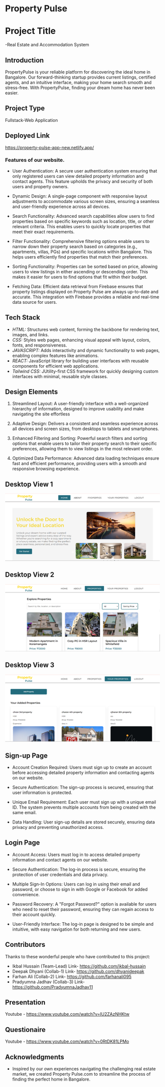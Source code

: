 # Property Pulse

# Project Title
  -Real Estate and Accommodation System


## Introduction
PropertyPulse is your reliable platform for discovering the ideal home in Bangalore. Our forward-thinking startup provides current listings, certified agents, and an intuitive interface, making your home search smooth and stress-free. With PropertyPulse, finding your dream home has never been easier.

## Project Type
Fullstack-Web Application

## Deployed Link

https://property-pulse-app-new.netlify.app/

### Features of our website.

- User Authentication: A secure user authentication system ensuring that only registered users can view detailed property information and contact agents. This feature upholds the privacy and security of both users and property owners.

- Dynamic Design: A single-page component with responsive layout adjustments to accommodate various screen sizes, ensuring a seamless and user-friendly experience across all devices.

- Search Functionality: Advanced search capabilities allow users to find properties based on specific keywords such as location, title, or other relevant criteria. This enables users to quickly locate properties that meet their exact requirements.

- Filter Functionality: Comprehensive filtering options enable users to narrow down their property search based on categories (e.g., apartments, villas, PGs) and specific locations within Bangalore. This helps users efficiently find properties that match their preferences.

- Sorting Functionality: Properties can be sorted based on price, allowing users to view listings in either ascending or descending order. This makes it easier for users to find options that fit within their budget.

- Fetching Data: Efficient data retrieval from Firebase ensures that property listings displayed on Property Pulse are always up-to-date and accurate. This integration with Firebase provides a reliable and real-time data source for users.




## Tech Stack

- *HTML:* Structures web content, forming the backbone for rendering text, images, and links.
- *CSS:* Styles web pages, enhancing visual appeal with layout, colors, fonts, and responsiveness.
- *JAVASCRIPT:* Adds interactivity and dynamic functionality to web pages, enabling complex features like animations.
- *REACT:* JavaScript library for building user interfaces with reusable components for efficient web applications.
- *Tailwind CSS:* JUtility-first CSS framework for quickly designing custom interfaces with minimal, reusable style classes.

## Design Elements
1. Streamlined Layout: A user-friendly interface with a well-organized hierarchy of information, designed to improve usability and make navigating the site effortless

2. Adaptive Design: Delivers a consistent and seamless experience across all devices and screen sizes, from desktops to tablets and smartphones.

3. Enhanced Filtering and Sorting: Powerful search filters and sorting options that enable users to tailor their property search to their specific preferences, allowing them to view listings in the most relevant order.

4. Optimized Data Performance: Advanced data loading techniques ensure fast and efficient performance, providing users with a smooth and responsive browsing experience.

## Desktop View 1


  ![View 1](https://github.com/ikbal-hussain/Quantum_Qubits_027/blob/main/real_estate_app/src/images/PropertyPulse%20Screenshot%201.png)


## Desktop View 2

  ![View 2](https://github.com/ikbal-hussain/Quantum_Qubits_027/blob/main/real_estate_app/src/images/PropertyPulse%20Screenshot%202.png)
## Desktop View 3

  ![View 3](https://github.com/ikbal-hussain/Quantum_Qubits_027/blob/main/real_estate_app/src/images/PropertyPulse%20Screenshot%203.png)


## Sign-up Page

- Account Creation Required: Users must sign up to create an account before accessing detailed property information and contacting agents on our website.

- Secure Authentication: The sign-up process is secured, ensuring that user information is protected.

- Unique Email Requirement: Each user must sign up with a unique email ID. The system prevents multiple accounts from being created with the same email.

- Data Handling: User sign-up details are stored securely, ensuring data privacy and preventing unauthorized access.



## Login Page

- Account Access: Users must log in to access detailed property information and contact agents on our website.

- Secure Authentication: The log-in process is secure, ensuring the protection of user credentials and data privacy.

- Multiple Sign-In Options: Users can log in using their email and password, or choose to sign in with Google or Facebook for added convenience.

- Password Recovery: A "Forgot Password?" option is available for users who need to reset their password, ensuring they can regain access to their account quickly.

- User-Friendly Interface: The log-in page is designed to be simple and intuitive, with easy navigation for both returning and new users.



## Contributors

Thanks to these wonderful people who have contributed to this project:
- Ikbal Hussain (Team-Lead) Link- https://github.com/ikbal-hussain
- Deepak Dhyani (Collab-1) Link- https://github.com/dhyanideepak
- Farhan Ali (Collab-2) Link- https://github.com/farhanali095
- Pradyumna Jadhav (Collab-3) Link- https://github.com/PradyumnaJadhav11

## Presentation

Youtube - https://www.youtube.com/watch?v=IU2ZAzNHKtw

## Questionaire

Youtube - https://www.youtube.com/watch?v=0RtDK81LPMo


## Acknowledgments

- Inspired by our own experiences navigating the challenging real estate market, we created Property Pulse.com to streamline the process of finding the perfect home in Bangalore.
